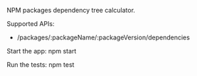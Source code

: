 NPM packages dependency tree calculator.

Supported APIs:
* /packages/:packageName/:packageVersion/dependencies

Start the app:
npm start

Run the tests:
npm test